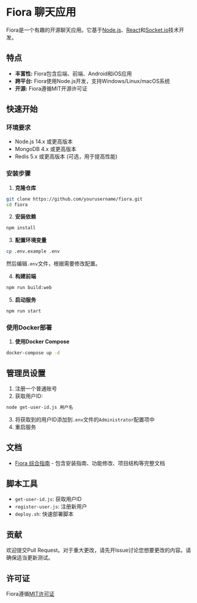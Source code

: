 # Fiora 聊天应用

Fiora是一个有趣的开源聊天应用。它基于[Node.js](https://nodejs.org/)、[React](https://reactjs.org/)和[Socket.io](https://socket.io/)技术开发。

## 特点

- **丰富性:** Fiora包含后端、前端、Android和iOS应用
- **跨平台:** Fiora使用Node.js开发，支持Windows/Linux/macOS系统
- **开源:** Fiora遵循MIT开源许可证

## 快速开始

### 环境要求

- Node.js 14.x 或更高版本
- MongoDB 4.x 或更高版本
- Redis 5.x 或更高版本 (可选，用于提高性能)

### 安装步骤

1. **克隆仓库**

```bash
git clone https://github.com/yourusername/fiora.git
cd fiora
```

2. **安装依赖**

```bash
npm install
```

3. **配置环境变量**

```bash
cp .env.example .env
```

然后编辑`.env`文件，根据需要修改配置。

4. **构建前端**

```bash
npm run build:web
```

5. **启动服务**

```bash
npm run start
```

### 使用Docker部署

1. **使用Docker Compose**

```bash
docker-compose up -d
```

## 管理员设置

1. 注册一个普通账号
2. 获取用户ID:

```bash
node get-user-id.js 用户名
```

3. 将获取到的用户ID添加到`.env`文件的`Administrator`配置项中
4. 重启服务

## 文档

- [Fiora 综合指南](fiora-综合指南.md) - 包含安装指南、功能修改、项目结构等完整文档

## 脚本工具

- `get-user-id.js`: 获取用户ID
- `register-user.js`: 注册新用户
- `deploy.sh`: 快速部署脚本

## 贡献

欢迎提交Pull Request。对于重大更改，请先开Issue讨论您想要更改的内容。请确保适当更新测试。

## 许可证

Fiora遵循[MIT许可证](./LICENSE)